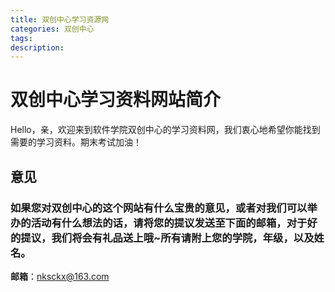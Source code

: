 ```yaml
---
title: 双创中心学习资源网
categories: 双创中心
tags: 
description: 
---
```


# 双创中心学习资料网站简介

Hello，亲，欢迎来到软件学院双创中心的学习资料网，我们衷心地希望你能找到需要的学习资料。期末考试加油！

## 意见

### 如果您对双创中心的这个网站有什么宝贵的意见，或者对我们可以举办的活动有什么想法的话，请将您的提议发送至下面的邮箱，对于好的提议，我们将会有礼品送上哦~所有请附上您的学院，年级，以及姓名。

**邮箱**：nksckx@163.com
